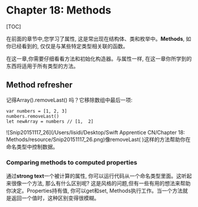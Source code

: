 # Chapter 18: Methods

[TOC]

在前面的章节中,您学习了属性, 这是常出现在结构体、类和枚举中。**Methods**, 如你已经看到的, 仅仅是与某些特定类型相关联的函数。

在这一章,你需要仔细看看方法和初始化构造器。与属性一样, 在这一章你所学到的东西将适用于所有类型的方法。

## Method refresher

记得Array().removeLast() 吗？它移除数组中最后一项:

``` 
var numbers = [1, 2, 3]
numbers.removeLast()
let newArray = numbers // [1,  2]
```

![Snip20151117_26](/Users/lisidi/Desktop/Swift Apprentice CN/Chapter 18: Methods/resource/Snip20151117_26.png)像removeLast( )这样的方法帮助你在命名类型中控制数据。

### Comparing methods to computed properties

通过**strong text**一个被计算的属性, 你可以运行代码从一个命名类型里面。这听起来很像一个方法, 那么有什么区别呢? 这是风格的问题,但有一些有用的想法来帮助你决定。Properties持有值,  你可以get和set, Methods执行工作。当一个方法就是返回一个值时，这种区别变得很模糊。